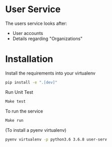# User Service

The users service looks after:
- User accounts
- Details regarding "Organizations"

# Installation
Install the requirements into your virtualenv
```bash
pip install -e ".[dev]"
```

Run Unit Test
```bash
Make test
```

To run the service
```bash
Make run
```

(To install a pyenv virtualenv)
```bash
pyenv virtualenv -p python3.6 3.6.8 user-serv
```